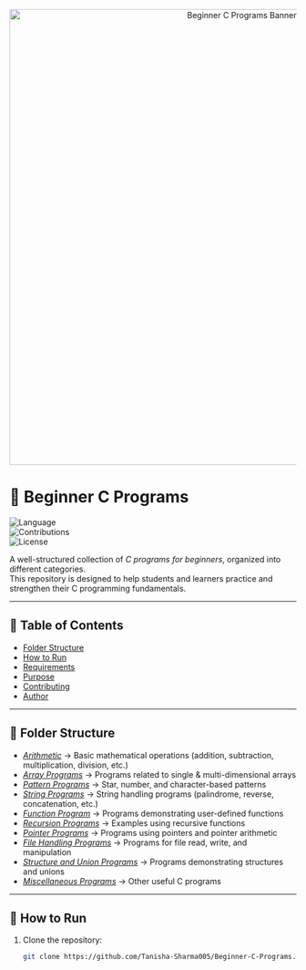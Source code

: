 <p align="center">
  <img src="https://github.com/Tanisha-Sharma005/Beginner-C-Programs/blob/main/assets/banner.png" alt="Beginner C Programs Banner" width="800"/>
</p>

# 🌟 Beginner C Programs  

![Language](https://img.shields.io/badge/language-C-blue.svg)  
![Contributions](https://img.shields.io/badge/contributions-welcome-brightgreen.svg)  
![License](https://img.shields.io/badge/license-MIT-lightgrey.svg)  

A well-structured collection of *C programs for beginners*, organized into different categories.  
This repository is designed to help students and learners practice and strengthen their C programming fundamentals.  

---

## 📑 Table of Contents  
- [Folder Structure](#-folder-structure)  
- [How to Run](#-how-to-run)  
- [Requirements](#-requirements)  
- [Purpose](#-purpose)  
- [Contributing](#-contributing)  
- [Author](#-author)  

---

## 📂 Folder Structure  

- [*Arithmetic*](./Arithmetic) → Basic mathematical operations (addition, subtraction, multiplication, division, etc.)  
- [*Array Programs*](./Array%20Programs) → Programs related to single & multi-dimensional arrays  
- [*Pattern Programs*](./Pattern%20Programs) → Star, number, and character-based patterns  
- [*String Programs*](./String%20Programs) → String handling programs (palindrome, reverse, concatenation, etc.)  
- [*Function Program*](./Function%20Program) → Programs demonstrating user-defined functions  
- [*Recursion Programs*](./Recursion_Programs) → Examples using recursive functions  
- [*Pointer Programs*](./Pointer%20Programs) → Programs using pointers and pointer arithmetic  
- [*File Handling Programs*](./File_Handling_Programs) → Programs for file read, write, and manipulation  
- [*Structure and Union Programs*](./Structure%20and%20Union%20Programs) → Programs demonstrating structures and unions  
- [*Miscellaneous Programs*](./Miscellaneous_Programs) → Other useful C programs  

---

## 🚀 How to Run  

1. Clone the repository:  
   ```bash
   git clone https://github.com/Tanisha-Sharma005/Beginner-C-Programs.git
